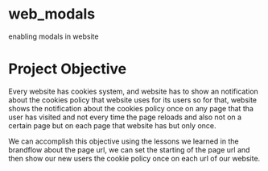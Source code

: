 # web_modals
enabling modals in website

# Project Objective
Every website has cookies system, and website has to show an notification about the cookies policy
that website uses for its users so for that, website shows the notification about the cookies
policy once on any page that tha user has visited and not every time the page reloads and also
not on a certain page but on each page that website has but only once.

We can accomplish this objective using the lessons we learned in the brandflow about the page url,
we can set the starting of the page url and then show our new users the cookie policy once on each
url of our website.
